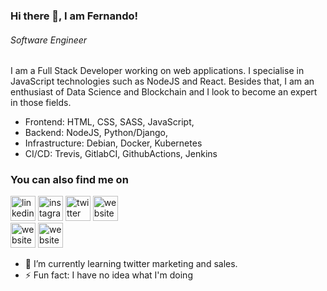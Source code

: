 ### Hi there 👋, I am Fernando!
###### *Software Engineer*

I am a Full Stack Developer working on web applications.
I specialise in JavaScript technologies such as NodeJS and React. Besides that, I am an enthusiast of Data Science and Blockchain and I look to become an expert in those fields.

* Frontend: HTML, CSS, SASS, JavaScript,
* Backend: NodeJS, Python/Django, 
* Infrastructure: Debian, Docker, Kubernetes
* CI/CD: Trevis, GitlabCI, GithubActions, Jenkins 


### You can also find me on
[<img src='https://cdn.jsdelivr.net/npm/simple-icons@3.0.1/icons/linkedin.svg' alt='linkedin' height='40'>](https://www.linkedin.com/in/fernando-ribeiro-aguilar-044029132/)
[<img src='https://cdn.jsdelivr.net/npm/simple-icons@3.0.1/icons/instagram.svg' alt='instagram' height='40'>](https://www.instagram.com/fraguilar/)
[<img src='https://cdn.jsdelivr.net/npm/simple-icons@3.0.1/icons/twitter.svg' alt='twitter' height='40'>](https://twitter.com/@fernand0aguilar)
[<img src='https://cdn.jsdelivr.net/npm/simple-icons@3.0.1/icons/icloud.svg' alt='website' height='40'>](http://fraguilar.com)  
[<img src='https://cdn.jsdelivr.net/npm/simple-icons@3.0.1/icons/icloud.svg' alt='website' height='40'>](https://medium.com/@fraguilar)
[<img src='https://cdn.jsdelivr.net/npm/simple-icons@3.0.1/icons/icloud.svg' alt='website' height='40'>](https://gitlab.com/fraguilar)

- 🌱 I’m currently learning twitter marketing and sales.
- ⚡ Fun fact: I have no idea what I'm doing

<!--
**fernand0aguilar/fernand0aguilar** is a ✨ _special_ ✨ repository because its `README.md` (this file) appears on your GitHub profile.

Here are some ideas to get you started:

- 🔭 I’m currently working on ...
- 🌱 I’m currently learning ...
- 👯 I’m looking to collaborate on ...
- 🤔 I’m looking for help with ...
- 💬 Ask me about ...
- 📫 How to reach me: ...
- 😄 Pronouns: ...
- ⚡ Fun fact: ...
-->
